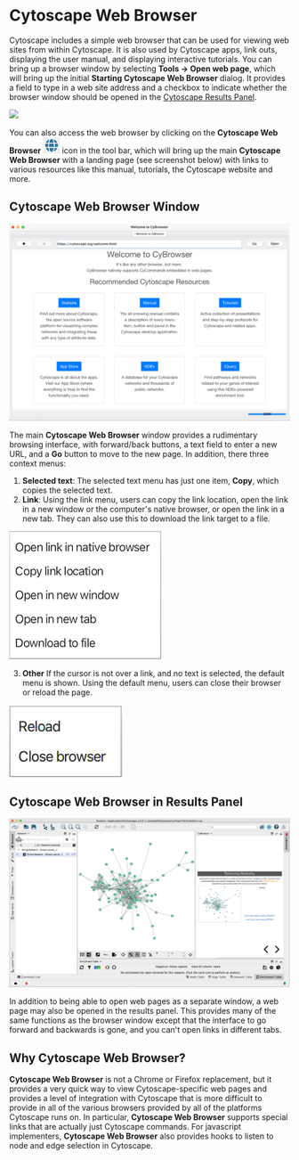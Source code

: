 <a id="cybrowser"> </a>
# Cytoscape Web Browser

Cytoscape includes a simple web browser that can be used for viewing 
web sites from within Cytoscape. It is also used by Cytoscape apps,
link outs, displaying the user manual, and displaying interactive
tutorials. You can bring up a browser window by selecting 
**Tools → Open web page**, which will bring up the initial **Starting Cytoscape Web Browser** dialog. 
It provides a field to type in a web site address
and a checkbox to indicate whether the browser window should be opened in
the <a href="#cybrowser_results">Cytoscape Results Panel</a>.

![](_static/images/CyBrowser/CyBrowserDialog.png)

You can also access the web browser by clicking on the **Cytoscape Web Browser**
![](_static/images/CyBrowser/WebIcon.png)
icon in the tool bar, which will bring up the main **Cytoscape Web Browser** with a landing page (see screenshot below)
with links to various resources like this manual, tutorials, the Cytoscape website and more.

## Cytoscape Web Browser Window

![](_static/images/CyBrowser/CyBrowser310.png)

The main **Cytoscape Web Browser** window provides a rudimentary browsing interface, with
forward/back buttons, a text field to enter a new URL, and a **Go** button to 
move to the new page.  In addition, there three context menus:
1. **Selected text**: 
   The selected text menu has just one item, **Copy**, which copies the selected
   text.
2. **Link**: 
   Using the link menu, users can copy the link location, open the link in a new window or the computer's native browser,
   or open the link in a new tab.  They can also use this to download the link target to
   a file.
   
![](_static/images/CyBrowser/LinkRightClick.png)
   
3. **Other**
   If the cursor is not over a link, and no text is selected, the default menu is shown.
   Using the default menu, users can close their browser or reload the page.
   
![](_static/images/CyBrowser/RightClick.png)
   
<a id="cybrowser_results"></a>
## Cytoscape Web Browser in Results Panel

![](_static/images/CyBrowser/CyBrowserResults.png)

In addition to being able to open web pages as a separate window, a web page may
also be opened in the results panel. This provides many of the same functions as the browser
window except that the interface to go forward and backwards is gone, and you can't open 
links in different tabs.

<a id="cybrowser_why"></a>
## Why Cytoscape Web Browser?

**Cytoscape Web Browser** is not a Chrome or Firefox replacement, but it provides a very quick way to view Cytoscape-specific
web pages and provides a level of integration with Cytoscape that is more difficult to provide in all of
the various browsers provided by all of the platforms Cytoscape runs on. In particular, **Cytoscape Web Browser** supports
special links that are actually just Cytoscape commands. For javascript implementers, **Cytoscape Web Browser** also provides
hooks to listen to node and edge selection in Cytoscape.
